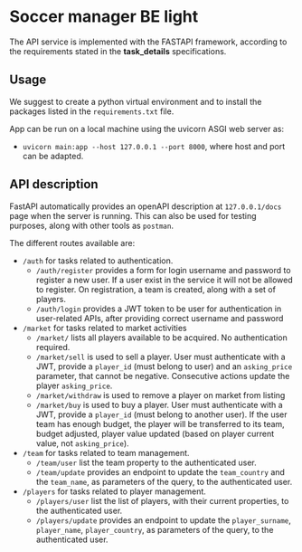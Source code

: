 # Soccer manager BE light

The API service is implemented with the FASTAPI framework, according to the requirements stated in the **task_details** specifications.

## Usage
We suggest to create a python virtual environment and to install the packages listed in the `requirements.txt` file.

App can be run on a local machine using the uvicorn ASGI web server as:
- `uvicorn main:app --host 127.0.0.1 --port 8000`, where host  and port can be adapted.

## API description
FastAPI automatically provides an openAPI description at  `127.0.0.1/docs` page when the server is running.
This can also be used for testing purposes, along with other tools as `postman`.

The different routes available are:
- `/auth` for tasks related to authentication. 
  - `/auth/register` provides a form for login username and password to register a new user. If a user exist in the service it will not be allowed to register. On registration, a team is created, along with a set of players.
  -  `/auth/login` provides a JWT token to be user for authentication in user-related APIs, after providing correct username and password
- `/market` for tasks related to market activities
  - `/market/` lists all players available to be acquired. No authentication required.
  - `/market/sell` is used to sell a player. User must authenticate with a JWT, provide a `player_id` (must belong to user) and an `asking_price` parameter, that cannot be negative. Consecutive actions update the player `asking_price`.
  - `/market/withdraw` is used to remove a player on market from listing
  - `/market/buy` is used to buy a player. User must authenticate with a JWT, provide a `player_id` (must belong to another user). If the user team has enough budget, the player will be transferred to its team, budget adjusted, player value updated (based on player current value, not `asking_price`).
- `/team` for tasks related to team management. 
  - `/team/user` list the team property to the authenticated user.
  - `/team/update` provides an endpoint to update the `team_country` and the `team_name`, as parameters of the query, to the authenticated user.
- `/players` for tasks related to player management. 
  - `/players/user` list the list of players, with their current properties, to the authenticated user.
  - `/players/update` provides an endpoint to update the `player_surname`, `player_name`, `player_country`, as parameters of the query, to the authenticated user.
  
